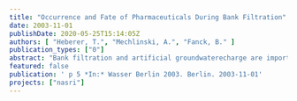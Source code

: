```yaml
---
title: "Occurrence and Fate of Pharmaceuticals During Bank Filtration"
date: 2003-11-01
publishDate: 2020-05-25T15:14:05Z
authors: [ "Heberer, T.", "Mechlinski, A.", "Fanck, B." ]
publication_types: ["0"]
abstract: "Bank filtration and artificial groundwaterecharge are important, effective and cheap techniques for surface water treatment and removal of microbes, inorganic and some organic contaminants. Nevertheless, mechanisms of the removal of impurities and of the chemical reactions of the water components have not been understood sufficiently and are therefore subject of this research project. The interdisciplinary project of the Berlin Centre of Competence for Water (KWB gGmbH) entitled NASRI (Natural and Artificial Systems for Recharge and Infiltration) concentrates among other topics also on nicroorganisms and trace organic substances frequently detected in surface waters."
featured: false
publication: ' p 5 *In:* Wasser Berlin 2003. Berlin. 2003-11-01'
projects: ["nasri"]
---
```


